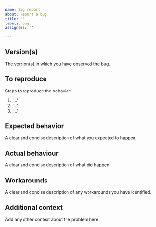 ```yaml
---
name: Bug report
about: Report a bug
title: ''
labels: bug
assignees: ''

---
```


## Version(s)

The version(s) in which you have observed the bug.

## To reproduce

Steps to reproduce the behavior:

1. '...'
2. '...'
3. '...'

## Expected behavior

A clear and concise description of what you expected to happen.

## Actual behaviour

A clear and concise description of what did happen.

## Workarounds

A clear and concise description of any workarounds you have identified.

## Additional context

Add any other context about the problem here.
